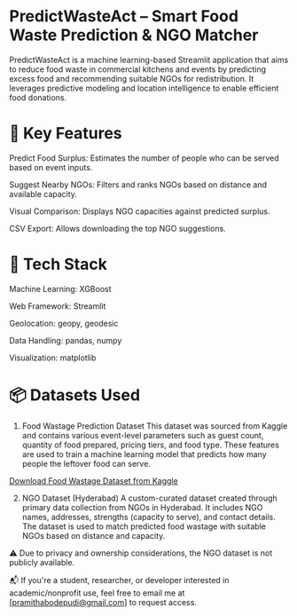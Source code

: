 # PredictWasteAct – Smart Food Waste Prediction & NGO Matcher
PredictWasteAct is a machine learning-based Streamlit application that aims to reduce food waste in commercial kitchens and events by predicting excess food and recommending suitable NGOs for redistribution. It leverages predictive modeling and location intelligence to enable efficient food donations.

# 🌟 Key Features
Predict Food Surplus: Estimates the number of people who can be served based on event inputs.

Suggest Nearby NGOs: Filters and ranks NGOs based on distance and available capacity.

Visual Comparison: Displays NGO capacities against predicted surplus.

CSV Export: Allows downloading the top NGO suggestions.

# 🧠 Tech Stack
Machine Learning: XGBoost

Web Framework: Streamlit

Geolocation: geopy, geodesic

Data Handling: pandas, numpy

Visualization: matplotlib

# 📦 Datasets Used
1. Food Wastage Prediction Dataset
This dataset was sourced from Kaggle and contains various event-level parameters such as guest count, quantity of food prepared, pricing tiers, and food type. These features are used to train a machine learning model that predicts how many people the leftover food can serve.

[Download Food Wastage Dataset from Kaggle](https://www.kaggle.com/datasets/trevinhannibal/food-wastage-data-in-restaurant?resource=download)


2. NGO Dataset (Hyderabad)
A custom-curated dataset created through primary data collection from NGOs in Hyderabad. It includes NGO names, addresses, strengths (capacity to serve), and contact details. The dataset is used to match predicted food wastage with suitable NGOs based on distance and capacity.

⚠️ Due to privacy and ownership considerations, the NGO dataset is not publicly available.

📬 If you're a student, researcher, or developer interested in academic/nonprofit use, feel free to email me at [pramithabodepudi@gmail.com] to request access.

